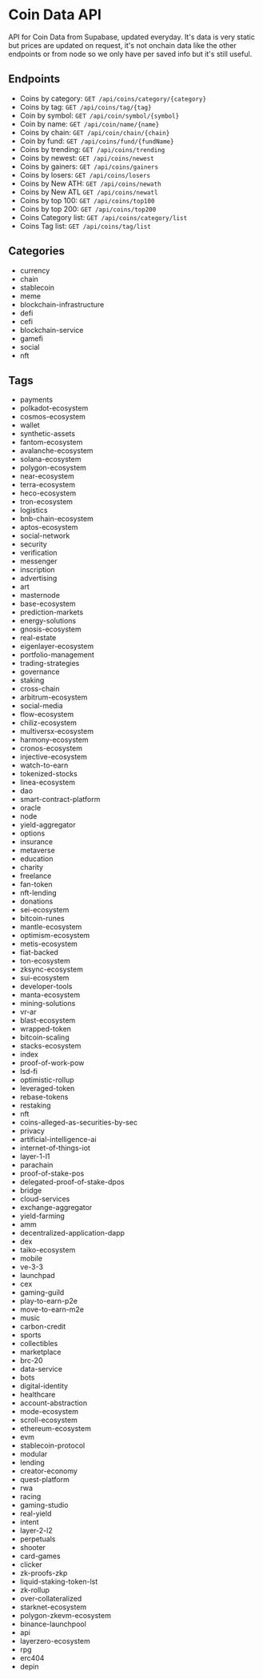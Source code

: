 # Coin Data API
API for Coin Data from Supabase, updated everyday. It's data is very static but prices are updated on request, it's not onchain data like the other endpoints or from node so we only have per saved info but it's still useful.

## Endpoints 

* Coins by category: `GET /api/coins/category/{category}`
* Coins by tag: `GET /api/coins/tag/{tag}`
* Coin by symbol: `GET /api/coin/symbol/{symbol}`
* Coin by name: `GET /api/coin/name/{name}`
* Coins by chain: `GET /api/coin/chain/{chain}`
* Coin by fund: `GET /api/coins/fund/{fundName}`
* Coins by trending: `GET /api/coins/trending`
* Coins by newest: `GET /api/coins/newest`
* Coins by gainers: `GET /api/coins/gainers`
* Coins by losers: `GET /api/coins/losers`
* Coins by New ATH: `GET /api/coins/newath`
* Coins by New ATL `GET /api/coins/newatl`
* Coins by top 100: `GET /api/coins/top100`
* Coins by top 200: `GET /api/coins/top200`
* Coins Category list: `GET /api/coins/category/list`
* Coins Tag list: `GET /api/coins/tag/list`

## Categories

- currency
- chain
- stablecoin
- meme
- blockchain-infrastructure
- defi
- cefi
- blockchain-service
- gamefi
- social
- nft

## Tags
- payments
- polkadot-ecosystem
- cosmos-ecosystem
- wallet
- synthetic-assets
- fantom-ecosystem
- avalanche-ecosystem
- solana-ecosystem
- polygon-ecosystem
- near-ecosystem
- terra-ecosystem
- heco-ecosystem
- tron-ecosystem
- logistics
- bnb-chain-ecosystem
- aptos-ecosystem
- social-network
- security
- verification
- messenger
- inscription
- advertising
- art
- masternode
- base-ecosystem
- prediction-markets
- energy-solutions
- gnosis-ecosystem
- real-estate
- eigenlayer-ecosystem
- portfolio-management
- trading-strategies
- governance
- staking
- cross-chain
- arbitrum-ecosystem
- social-media
- flow-ecosystem
- chiliz-ecosystem
- multiversx-ecosystem
- harmony-ecosystem
- cronos-ecosystem
- injective-ecosystem
- watch-to-earn
- tokenized-stocks
- linea-ecosystem
- dao
- smart-contract-platform
- oracle
- node
- yield-aggregator
- options
- insurance
- metaverse
- education
- charity
- freelance
- fan-token
- nft-lending
- donations
- sei-ecosystem
- bitcoin-runes
- mantle-ecosystem
- optimism-ecosystem
- metis-ecosystem
- fiat-backed
- ton-ecosystem
- zksync-ecosystem
- sui-ecosystem
- developer-tools
- manta-ecosystem
- mining-solutions
- vr-ar
- blast-ecosystem
- wrapped-token
- bitcoin-scaling
- stacks-ecosystem
- index
- proof-of-work-pow
- lsd-fi
- optimistic-rollup
- leveraged-token
- rebase-tokens
- restaking
- nft
- coins-alleged-as-securities-by-sec
- privacy
- artificial-intelligence-ai
- internet-of-things-iot
- layer-1-l1
- parachain
- proof-of-stake-pos
- delegated-proof-of-stake-dpos
- bridge
- cloud-services
- exchange-aggregator
- yield-farming
- amm
- decentralized-application-dapp
- dex
- taiko-ecosystem
- mobile
- ve-3-3
- launchpad
- cex
- gaming-guild
- play-to-earn-p2e
- move-to-earn-m2e
- music
- carbon-credit
- sports
- collectibles
- marketplace
- brc-20
- data-service
- bots
- digital-identity
- healthcare
- account-abstraction
- mode-ecosystem
- scroll-ecosystem
- ethereum-ecosystem
- evm
- stablecoin-protocol
- modular
- lending
- creator-economy
- quest-platform
- rwa
- racing
- gaming-studio
- real-yield
- intent
- layer-2-l2
- perpetuals
- shooter
- card-games
- clicker
- zk-proofs-zkp
- liquid-staking-token-lst
- zk-rollup
- over-collateralized
- starknet-ecosystem
- polygon-zkevm-ecosystem
- binance-launchpool
- api
- layerzero-ecosystem
- rpg
- erc404
- depin